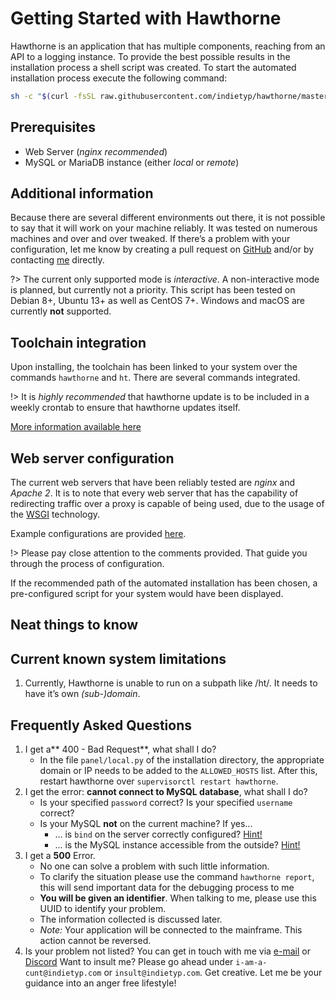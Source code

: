 
# Getting Started with Hawthorne
Hawthorne is an application that has multiple components, reaching from an API to a logging instance. To provide the best possible results in the installation process a shell script was created. To start the automated installation process execute the following command:

```bash
sh -c "$(curl -fsSL raw.githubusercontent.com/indietyp/hawthorne/master/cli/install.sh)"
```

## Prerequisites
* Web Server (_nginx recommended_)
* MySQL or MariaDB instance (either _local_ or _remote_)

## Additional information
Because there are several different environments out there, it is not possible to say that it will work on your machine reliably. It was tested on numerous machines and over and over tweaked. If there’s a problem with your configuration, let me know by creating a pull request on [GitHub][1] and/or by contacting [me][2] directly.

?\> The current only supported mode is _interactive_. A non-interactive mode is planned, but currently not a priority. This script has been tested on Debian 8+, Ubuntu 13+ as well as CentOS 7+. Windows and macOS are currently **not** supported.

## Toolchain integration
Upon installing, the toolchain has been linked to your system over the commands `hawthorne` and `ht`. There are several commands integrated.

!> It is _highly recommended_ that hawthorne update is to be included in a weekly crontab to ensure that hawthorne updates itself.

[More information available here][3]

## Web server configuration

The current web servers that have been reliably tested are _nginx_ and _Apache 2_. It is to note that every web server that has the capability of redirecting traffic over a proxy is capable of being used, due to the usage of the [WSGI][4] technology.

Example configurations are provided [here][5].

!\> Please pay close attention to the comments provided. That guide you through the process of configuration.

If the recommended path of the automated installation has been chosen, a pre-configured script for your system would have been displayed.

## Neat things to know

## Current known system limitations
1. Currently, Hawthorne is unable to run on a subpath like /ht/. It needs to have it’s own _(sub-)domain_.

## Frequently Asked Questions
1. I get a** 400 - Bad Request**, what shall I do?
	- In the file `panel/local.py` of the installation directory, the appropriate domain or IP needs to be added to the `ALLOWED_HOSTS` list.  After this, restart hawthorne over `supervisorctl restart hawthorne`.
2. I get the error: **cannot connect to MySQL database**, what shall I do?
	- Is your specified `password` correct? Is your specified `username` correct?
	- Is your MySQL **not** on the current machine? If yes...
		- ... is `bind` on the server correctly configured? [Hint!][6]
		- ... is the MySQL instance accessible from the outside? [Hint!][7]
3. I get a **500** Error.
	- No one can solve a problem with such little information.
	- To clarify the situation please use the command `hawthorne report`, this will send important data for the debugging process to me
	- **You will be given an identifier**. When talking to me, please use this UUID to identify your problem.
	- The information collected is discussed later.
	- _Note:_ Your application will be connected to the mainframe. This action cannot be reversed.
4. Is your problem not listed? You can get in touch with me via [e-mail][8] or [Discord][9]  Want to insult me? Please go ahead under `i-am-a-cunt@indietyp.com` or `insult@indietyp.com`. Get creative. Let me be your guidance into an anger free lifestyle!


[1]:	https://www.github.com/indietyp/hawthorne
[2]:	mailto:hawthorne@indietyp.com?subject=installation
[3]:	toolchain.md "More Information"
[4]:	https://en.wikipedia.org/wiki/Web_Server_Gateway_Interface
[5]:	https://github.com/indietyp/hawthorne/tree/master/tools/configs
[6]:	https://stackoverflow.com/a/21627550/9077988
[7]:	https://stackoverflow.com/a/16288118/9077988
[8]:	mailto:hawthorne@indietyp.com
[9]:	https://discord.gg/3pNEqn8